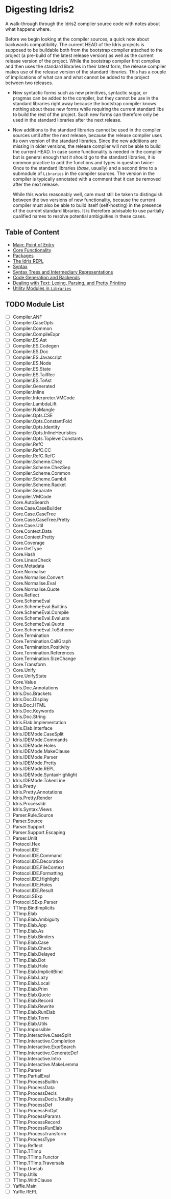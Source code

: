 # Digesting Idris2

A walk-through through the Idris2 compiler source code with notes
about what happens where.

Before we begin looking at the compiler sources, a quick note about
backwards compatibility. The current HEAD of the Idris projects is
supposed to be buildable both from the bootstrap compiler attached
to the project (a pre-build of the latest release version) as well
as the current release version of the project. While the bootstrap
compiler first compiles and then uses the standard libraries in their
latest form, the release compiler makes use of the release version
of the standard libraries. This has a couple of implications of what
can and what cannot be added to the project between two releases.

* New syntactic forms such as new primitives, syntactic sugar, or
  pragmas can be added to the compiler, but they cannot be use
  in the standard libraries right away because the
  bootstrap compiler knows nothing about these new
  forms while requiring the current standard libs to build the
  rest of the project. Such new forms can therefore only be used in the
  standard libraries after the next release.
* New additions to the standard libraries cannot be used in the
  compiler sources until after the next release, because the
  release compiler uses its own version of the standard libraries.
  Since the new additions are missing in older versions, the release
  compiler will not be able to build the current HEAD.
  In case some functionality is needed in the compiler but is general
  enough that it should go to the standard libraries, it is common practice
  to add the functions and types in question twice: Once to the
  standard libraries (*base*, usually) and a second time to a submodule
  of `Libraries` in the compiler sources. The version in the compiler
  is typically annotated with a comment that it can be removed after
  the next release.

  While this works reasonably well, care must still be taken to
  distinguish between the two versions of new functionality,
  because the current compiler must also be able to build itself (self-hosting)
  in the presence of the current standard libraries. It is therefore
  advisable to use partially qualified names to resolve
  potential ambiguities in these cases.

## Table of Content

* [Main: Point of Entry](docs/Main.md)
* [Core Functionality](docs/Core.md)
* [Packages](docs/Packages.md)
* [The Idris REPL](docs/REPL.md)
* [Syntax](docs/Syntax.md)
* [Syntax Trees and Intermediary Representations](docs/Tree.md)
* [Code Generation and Backends](docs/Codegen.md)
* [Dealing with Text: Lexing, Parsing, and Pretty Printing](docs/Text.md)
* [Utility Modules in `Libraries`](docs/Libraries.md)

## TODO Module List

- [ ] Compiler.ANF
- [ ] Compiler.CaseOpts
- [ ] Compiler.Common
- [ ] Compiler.CompileExpr
- [ ] Compiler.ES.Ast
- [ ] Compiler.ES.Codegen
- [ ] Compiler.ES.Doc
- [ ] Compiler.ES.Javascript
- [ ] Compiler.ES.Node
- [ ] Compiler.ES.State
- [ ] Compiler.ES.TailRec
- [ ] Compiler.ES.ToAst
- [ ] Compiler.Generated
- [ ] Compiler.Inline
- [ ] Compiler.Interpreter.VMCode
- [ ] Compiler.LambdaLift
- [ ] Compiler.NoMangle
- [ ] Compiler.Opts.CSE
- [ ] Compiler.Opts.ConstantFold
- [ ] Compiler.Opts.Identity
- [ ] Compiler.Opts.InlineHeuristics
- [ ] Compiler.Opts.ToplevelConstants
- [ ] Compiler.RefC
- [ ] Compiler.RefC.CC
- [ ] Compiler.RefC.RefC
- [ ] Compiler.Scheme.Chez
- [ ] Compiler.Scheme.ChezSep
- [ ] Compiler.Scheme.Common
- [ ] Compiler.Scheme.Gambit
- [ ] Compiler.Scheme.Racket
- [ ] Compiler.Separate
- [ ] Compiler.VMCode
- [ ] Core.AutoSearch
- [ ] Core.Case.CaseBuilder
- [ ] Core.Case.CaseTree
- [ ] Core.Case.CaseTree.Pretty
- [ ] Core.Case.Util
- [ ] Core.Context.Data
- [ ] Core.Context.Pretty
- [ ] Core.Coverage
- [ ] Core.GetType
- [ ] Core.Hash
- [ ] Core.LinearCheck
- [ ] Core.Metadata
- [ ] Core.Normalise
- [ ] Core.Normalise.Convert
- [ ] Core.Normalise.Eval
- [ ] Core.Normalise.Quote
- [ ] Core.Reflect
- [ ] Core.SchemeEval
- [ ] Core.SchemeEval.Builtins
- [ ] Core.SchemeEval.Compile
- [ ] Core.SchemeEval.Evaluate
- [ ] Core.SchemeEval.Quote
- [ ] Core.SchemeEval.ToScheme
- [ ] Core.Termination
- [ ] Core.Termination.CallGraph
- [ ] Core.Termination.Positivity
- [ ] Core.Termination.References
- [ ] Core.Termination.SizeChange
- [ ] Core.Transform
- [ ] Core.Unify
- [ ] Core.UnifyState
- [ ] Core.Value
- [ ] Idris.Doc.Annotations
- [ ] Idris.Doc.Brackets
- [ ] Idris.Doc.Display
- [ ] Idris.Doc.HTML
- [ ] Idris.Doc.Keywords
- [ ] Idris.Doc.String
- [ ] Idris.Elab.Implementation
- [ ] Idris.Elab.Interface
- [ ] Idris.IDEMode.CaseSplit
- [ ] Idris.IDEMode.Commands
- [ ] Idris.IDEMode.Holes
- [ ] Idris.IDEMode.MakeClause
- [ ] Idris.IDEMode.Parser
- [ ] Idris.IDEMode.Pretty
- [ ] Idris.IDEMode.REPL
- [ ] Idris.IDEMode.SyntaxHighlight
- [ ] Idris.IDEMode.TokenLine
- [ ] Idris.Pretty
- [ ] Idris.Pretty.Annotations
- [ ] Idris.Pretty.Render
- [ ] Idris.ProcessIdr
- [ ] Idris.Syntax.Views
- [ ] Parser.Rule.Source
- [ ] Parser.Source
- [ ] Parser.Support
- [ ] Parser.Support.Escaping
- [ ] Parser.Unlit
- [ ] Protocol.Hex
- [ ] Protocol.IDE
- [ ] Protocol.IDE.Command
- [ ] Protocol.IDE.Decoration
- [ ] Protocol.IDE.FileContext
- [ ] Protocol.IDE.Formatting
- [ ] Protocol.IDE.Highlight
- [ ] Protocol.IDE.Holes
- [ ] Protocol.IDE.Result
- [ ] Protocol.SExp
- [ ] Protocol.SExp.Parser
- [ ] TTImp.BindImplicits
- [ ] TTImp.Elab
- [ ] TTImp.Elab.Ambiguity
- [ ] TTImp.Elab.App
- [ ] TTImp.Elab.As
- [ ] TTImp.Elab.Binders
- [ ] TTImp.Elab.Case
- [ ] TTImp.Elab.Check
- [ ] TTImp.Elab.Delayed
- [ ] TTImp.Elab.Dot
- [ ] TTImp.Elab.Hole
- [ ] TTImp.Elab.ImplicitBind
- [ ] TTImp.Elab.Lazy
- [ ] TTImp.Elab.Local
- [ ] TTImp.Elab.Prim
- [ ] TTImp.Elab.Quote
- [ ] TTImp.Elab.Record
- [ ] TTImp.Elab.Rewrite
- [ ] TTImp.Elab.RunElab
- [ ] TTImp.Elab.Term
- [ ] TTImp.Elab.Utils
- [ ] TTImp.Impossible
- [ ] TTImp.Interactive.CaseSplit
- [ ] TTImp.Interactive.Completion
- [ ] TTImp.Interactive.ExprSearch
- [ ] TTImp.Interactive.GenerateDef
- [ ] TTImp.Interactive.Intro
- [ ] TTImp.Interactive.MakeLemma
- [ ] TTImp.Parser
- [ ] TTImp.PartialEval
- [ ] TTImp.ProcessBuiltin
- [ ] TTImp.ProcessData
- [ ] TTImp.ProcessDecls
- [ ] TTImp.ProcessDecls.Totality
- [ ] TTImp.ProcessDef
- [ ] TTImp.ProcessFnOpt
- [ ] TTImp.ProcessParams
- [ ] TTImp.ProcessRecord
- [ ] TTImp.ProcessRunElab
- [ ] TTImp.ProcessTransform
- [ ] TTImp.ProcessType
- [ ] TTImp.Reflect
- [ ] TTImp.TTImp
- [ ] TTImp.TTImp.Functor
- [ ] TTImp.TTImp.Traversals
- [ ] TTImp.Unelab
- [ ] TTImp.Utils
- [ ] TTImp.WithClause
- [ ] Yaffle.Main
- [ ] Yaffle.REPL
